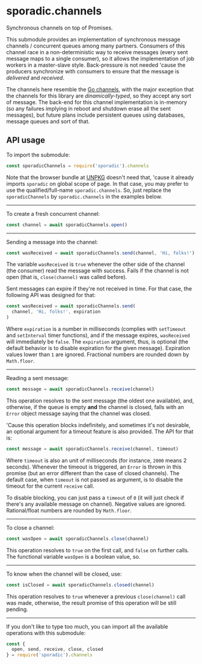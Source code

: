 # sporadic.channels

Synchronous channels on top of Promises.

This submodule provides an implementation of synchronous message channels /
concurrent queues among many partners. Consumers of this channel race in a
non-deterministic way to receive messages (every sent message maps to a single
consumer), so it allows the implementation of job workers in a master-slave
style. Back-pressure is not needed 'cause the producers synchronize with
consumers to ensure that the message is _delivered_ and _received_.

The channels here resemble the [Go channels][1], with the major exception that
the channels for this library are _dinamically-typed_, so they accept any sort
of message. The back-end for this channel implementation is in-memory (so any
failures implying in reboot and shutdown erase all the sent messages), but
future plans include persistent queues using databases, message queues and sort of that.

## API usage

To import the submodule:

```javascript
const sporadicChannels = require('sporadic').channels
```

Note that the browser bundle at [UNPKG][2]
doesn't need that, 'cause it already imports `sporadic` on global scope of page.
In that case, you may prefer to use the qualified/full-name `sporadic.channels`.
So, just replace the `sporadicChannels` by `sporadic.channels` in the examples
below.

---

To create a fresh concurrent channel:

```javascript
const channel = await sporadicChannels.open()
```

---

Sending a message into the channel:

```javascript
const wasReceived = await sporadicChannels.send(channel, 'Hi, folks!')
```

The variable `wasReceived` is `true` whenever the other side of the channel
(the consumer) read the message with success. Fails if the channel is not open
(that is, `close(channel)` was called before).

Sent messages can expire if they're not received in time. For that case, the
following API was designed for that:

```javascript
const wasReceived = await sporadicChannels.send(
  channel, 'Hi, folks!', expiration
)
```

Where `expiration` is a number in milliseconds (complies with `setTimeout` and
`setInterval` timer functions), and if the message expires, `wasReceived` will
immediately be `false`. The `expiration` argument, thus, is optional (the default
behavior is to disable expiration for the given message). Expiration values
lower than `1` are ignored. Fractional numbers are rounded down by `Math.floor`.

---

Reading a sent message:

```javascript
const message = await sporadicChannels.receive(channel)
```

This operation resolves to the sent message (the oldest one available), and,
otherwise, if the queue is empty **and** the channel is closed, falls with an
`Error` object message saying that the channel was closed.

'Cause this operation blocks indefinitely, and sometimes it's not desirable,
an optional argument for a timeout feature is also provided. The API for that is:

```javascript
const message = await sporadicChannels.receive(channel, timeout)
```

Where `timeout` is also an unit of milliseconds (for instance, `2000` means 2
seconds). Whenever the timeout is triggered, an `Error` is thrown in this
promise (but an error different than the case of closed channels). The default
case, when `timeout` is not passed as argument, is to disable the timeout for
the current `receive` call.

To disable blocking, you can just pass a `timeout` of `0` (it will just check
if there's any available message on channel). Negative values are ignored.
Rational/float numbers are rounded by `Math.floor`.

---

To close a channel:

```javascript
const wasOpen = await sporadicChannels.close(channel)
```

This operation resolves to `true` on the first call, and `false` on further
calls. The functional variable `wasOpen` is a boolean value, so.

---

To know when the channel will be closed, use:

```javascript
const isClosed = await sporadicChannels.closed(channel)
```

This operation resolves to `true` whenever a previous `close(channel)` call was
made, otherwise, the result promise of this operation will be still pending.

---

If you don't like to type too much, you can import all the available operations
with this submodule:

```javascript
const {
  open, send, receive, close, closed
} = require('sporadic').channels
```

  [1]: https://gobyexample.com/channels
  [2]: https://unpkg.com/sporadic/dist/index.js

